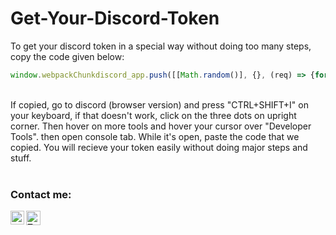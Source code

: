 # Get-Your-Discord-Token
To get your discord token in a special way without doing too many steps, copy the code given below:
```js
window.webpackChunkdiscord_app.push([[Math.random()], {}, (req) => {for (const m of Object.keys(req.c).map((x) => req.c[x].exports).filter((x) => x)) {if (m.default && m.default.getToken !== undefined) {return m.default.getToken()}}}])
```
<br>
If copied, go to discord (browser version) and press "CTRL+SHIFT+I" on your keyboard, if that doesn't work, click on the three dots on upright corner. Then hover on more tools and hover your cursor over "Developer Tools". then open console tab. While it's open, paste the code that we copied. You will recieve your token easily without doing major steps and stuff.
<br>
</br>

### Contact me: 

[<img align="left" alt="YouTube" width="22px" src="https://duckduckgo.com/i/a834a359.png" />](https://www.instagram.com/ttaawi/)
<a href="https://twitter.com/Ttawiii">
  <img align="left" alt="Twitter" width="23px" src="https://raw.githubusercontent.com/peterthehan/peterthehan/master/assets/twitter.svg" />
</a>


</br>


